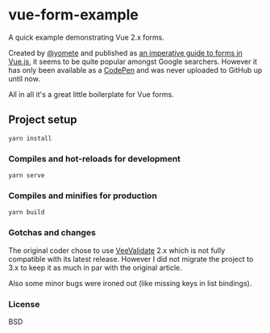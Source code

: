 # vue-form-example
A quick example demonstrating Vue 2.x forms.

Created by [@yomete](https://github.com/yomete) and published as [an imperative guide to forms in Vue.js](https://blog.logrocket.com/an-imperative-guide-to-forms-in-vue-js-2/), it seems to be quite popular amongst Google searchers. However it has only been available as a [CodePen](https://codepen.io/olayinkaos/pen/GMmpPm) and was never uploaded to GitHub up until now.

All in all it's a great little boilerplate for Vue forms.

## Project setup
```
yarn install
```

### Compiles and hot-reloads for development
```
yarn serve
```

### Compiles and minifies for production
```
yarn build
```

### Gotchas and changes
The original coder chose to use [VeeValidate](https://logaretm.github.io/vee-validate/) 2.x which is not fully compatible with its latest release. However I did not migrate the project to 3.x to keep it as much in par with the original article.

Also some minor bugs were ironed out (like missing keys in list bindings).

### License
BSD
